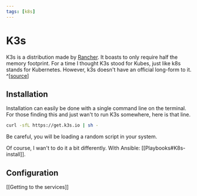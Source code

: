 ```yaml
---
tags: [k8s]
---
```

# K3s
K3s is a distribution made by [Rancher](https://rancher.com/). It boasts to only require half the memory footprint. For a time I thought K3s stood for Kubes, just like k8s stands for Kubernetes. However, k3s doesn't have an official long-form to it. ^[[source](https://rancher.com/docs/k3s/latest/en/#what-s-with-the-name)]

## Installation
Installation can easily be done with a single command line on the terminal. For those finding this and just wan't to run K3s somewhere, here is that line. 
```bash
curl -sfL https://get.k3s.io | sh -
``` 
Be careful, you will be loading a random script in your system.

Of course, I wan't to do it a bit differently. With Ansible: [[Playbooks#K8s-install]].

## Configuration



[[Getting to the services]]
